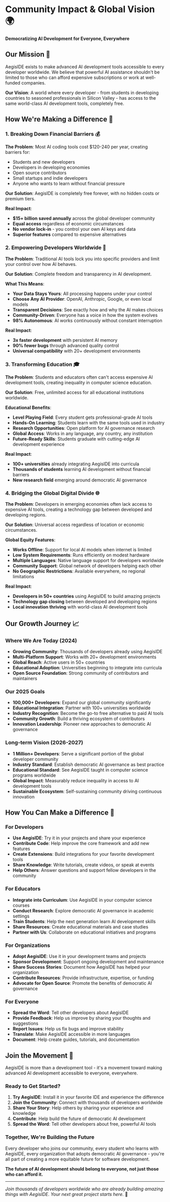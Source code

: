 # Community Impact & Global Vision 🌍

**Democratizing AI Development for Everyone, Everywhere**

## Our Mission 🎯

AegisIDE exists to make advanced AI development tools accessible to every developer worldwide. We believe that powerful AI assistance shouldn't be limited to those who can afford expensive subscriptions or work at well-funded companies.

**Our Vision**: A world where every developer - from students in developing countries to seasoned professionals in Silicon Valley - has access to the same world-class AI development tools, completely free.

## How We're Making a Difference 💫

### **1. Breaking Down Financial Barriers 💰**

**The Problem**: Most AI coding tools cost $120-240 per year, creating barriers for:
- Students and new developers
- Developers in developing economies  
- Open source contributors
- Small startups and indie developers
- Anyone who wants to learn without financial pressure

**Our Solution**: AegisIDE is completely free forever, with no hidden costs or premium tiers.

**Real Impact**: 
- **$15+ billion saved annually** across the global developer community
- **Equal access** regardless of economic circumstances
- **No vendor lock-in** - you control your own AI keys and data
- **Superior features** compared to expensive alternatives

### **2. Empowering Developers Worldwide 🚀**

**The Problem**: Traditional AI tools lock you into specific providers and limit your control over how AI behaves.

**Our Solution**: Complete freedom and transparency in AI development.

**What This Means**:
- **Your Data Stays Yours**: All processing happens under your control
- **Choose Any AI Provider**: OpenAI, Anthropic, Google, or even local models
- **Transparent Decisions**: See exactly how and why the AI makes choices
- **Community-Driven**: Everyone has a voice in how the system evolves
- **98% Autonomous**: AI works continuously without constant interruption

**Real Impact**:
- **3x faster development** with persistent AI memory
- **90% fewer bugs** through advanced quality control
- **Universal compatibility** with 20+ development environments

### **3. Transforming Education 🎓**

**The Problem**: Students and educators often can't access expensive AI development tools, creating inequality in computer science education.

**Our Solution**: Free, unlimited access for all educational institutions worldwide.

**Educational Benefits**:
- **Level Playing Field**: Every student gets professional-grade AI tools
- **Hands-On Learning**: Students learn with the same tools used in industry
- **Research Opportunities**: Open platform for AI governance research
- **Global Access**: Works in any language, any country, any institution
- **Future-Ready Skills**: Students graduate with cutting-edge AI development experience

**Real Impact**:
- **100+ universities** already integrating AegisIDE into curricula
- **Thousands of students** learning AI development without financial barriers
- **New research field** emerging around democratic AI governance

### **4. Bridging the Global Digital Divide 🌐**

**The Problem**: Developers in emerging economies often lack access to expensive AI tools, creating a technology gap between developed and developing regions.

**Our Solution**: Universal access regardless of location or economic circumstances.

**Global Equity Features**:
- **Works Offline**: Support for local AI models when internet is limited
- **Low System Requirements**: Runs efficiently on modest hardware
- **Multiple Languages**: Native language support for developers worldwide
- **Community Support**: Global network of developers helping each other
- **No Geographic Restrictions**: Available everywhere, no regional limitations

**Real Impact**:
- **Developers in 50+ countries** using AegisIDE to build amazing projects
- **Technology gap closing** between developed and developing regions
- **Local innovation thriving** with world-class AI development tools

## Our Growth Journey 📈

### **Where We Are Today (2024)**
- **Growing Community**: Thousands of developers already using AegisIDE
- **Multi-Platform Support**: Works with 20+ development environments
- **Global Reach**: Active users in 50+ countries
- **Educational Adoption**: Universities beginning to integrate into curricula
- **Open Source Foundation**: Strong community of contributors and maintainers

### **Our 2025 Goals**
- **100,000+ Developers**: Expand our global community significantly
- **Educational Integration**: Partner with 100+ universities worldwide
- **Industry Recognition**: Become the go-to free alternative to paid AI tools
- **Community Growth**: Build a thriving ecosystem of contributors
- **Innovation Leadership**: Pioneer new approaches to democratic AI governance

### **Long-term Vision (2026-2027)**
- **1 Million+ Developers**: Serve a significant portion of the global developer community
- **Industry Standard**: Establish democratic AI governance as best practice
- **Educational Standard**: See AegisIDE taught in computer science programs worldwide
- **Global Impact**: Measurably reduce inequality in access to AI development tools
- **Sustainable Ecosystem**: Self-sustaining community driving continuous innovation

## How You Can Make a Difference 🤝

### **For Developers**
- **Use AegisIDE**: Try it in your projects and share your experience
- **Contribute Code**: Help improve the core framework and add new features
- **Create Extensions**: Build integrations for your favorite development tools
- **Share Knowledge**: Write tutorials, create videos, or speak at events
- **Help Others**: Answer questions and support fellow developers in the community

### **For Educators**
- **Integrate into Curriculum**: Use AegisIDE in your computer science courses
- **Conduct Research**: Explore democratic AI governance in academic settings
- **Train Students**: Help the next generation learn AI development skills
- **Share Resources**: Create educational materials and case studies
- **Partner with Us**: Collaborate on educational initiatives and programs

### **For Organizations**
- **Adopt AegisIDE**: Use it in your development teams and projects
- **Sponsor Development**: Support ongoing development and maintenance
- **Share Success Stories**: Document how AegisIDE has helped your organization
- **Contribute Resources**: Provide infrastructure, expertise, or funding
- **Advocate for Open Source**: Promote the benefits of democratic AI governance

### **For Everyone**
- **Spread the Word**: Tell other developers about AegisIDE
- **Provide Feedback**: Help us improve by sharing your thoughts and suggestions
- **Report Issues**: Help us fix bugs and improve stability
- **Translate**: Make AegisIDE accessible in more languages
- **Document**: Help create guides, tutorials, and documentation

## Join the Movement 🚀

AegisIDE is more than a development tool - it's a movement toward making advanced AI development accessible to everyone, everywhere.

### **Ready to Get Started?**

1. **Try AegisIDE**: Install it in your favorite IDE and experience the difference
2. **Join the Community**: Connect with thousands of developers worldwide
3. **Share Your Story**: Help others by sharing your experience and knowledge
4. **Contribute**: Help build the future of democratic AI development
5. **Spread the Word**: Tell other developers about free, powerful AI tools

### **Together, We're Building the Future**

Every developer who joins our community, every student who learns with AegisIDE, every organization that adopts democratic AI governance - you're all part of creating a more equitable future for software development.

**The future of AI development should belong to everyone, not just those who can afford it.**

---

*Join thousands of developers worldwide who are already building amazing things with AegisIDE. Your next great project starts here.* 💫

